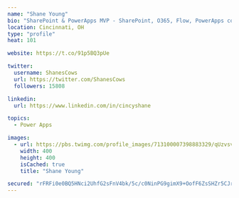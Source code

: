 ```yaml
---
name: "Shane Young"
bio: "SharePoint & PowerApps MVP - SharePoint, O365, Flow, PowerApps consulting? @PowerApps911 | Pure Snark? You found it."
location: Cincinnati, OH
type: "profile"
heat: 101

website: https://t.co/91p5BQ3pUe

twitter:
  username: ShanesCows
  url: https://twitter.com/ShanesCows
  followers: 15808

linkedin:
  url: https://www.linkedin.com/in/cincyshane

topics:
  - Power Apps

images:
  - url: https://pbs.twimg.com/profile_images/713100007398883329/qUzvsvQ3_400x400.jpg
    width: 400
    height: 400
    isCached: true
    title: "Shane Young"

secured: "rFRFi0e0BQ5HNci2UhfG2sFnV4bk/5c/c0NinPG9gimX9+OofF6ZsSHZr5CJrIc/tUALZ/pWNPdQxJX3kUUDOlaMEjmavIiX3zA/hbpON6wO4ftf2jymSa5//E9wk+f1W+gc0hzzt3jWUX77Z3wv3i1WgmYL+7ImQTZw/NEygmuT5DhQRFodS9iAKO492ZLQQFmup15csmyFhPFExmyqgbnCAJBMaYawhVC7Aytrei2NhYlomQQkowWo0R5EWNHYZt3ERMvKlbxKvlKG7/wYyuhQjOWT0Z87RNfBBA5nwJTtD5fmw5E0g576xbuOfidMAM2ODF87miMy6eVUSeGMYt02knDy4TTJS3+0B5M+4tpOUcaB3GG3Sf9zNGLdt2/XfvyCrgG6UjeodQirXJTbJB7wfuyMRfs15NC5YqyCTzY=;JDeTvGI8q+3ohrrM3OPUnw=="
---
```


